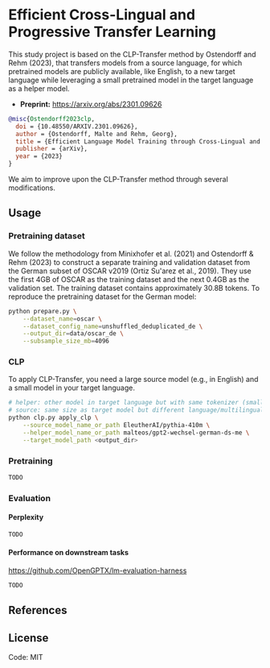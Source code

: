 # Efficient Cross-Lingual and Progressive Transfer Learning

This study project is based on the CLP-Transfer method by Ostendorff and Rehm (2023), that transfers models from a source language, for which pretrained models are publicly available, like English, to a new target language while leveraging a small pretrained model in the target language as a helper model. 

- **Preprint:** https://arxiv.org/abs/2301.09626

```bibtex
@misc{Ostendorff2023clp,
  doi = {10.48550/ARXIV.2301.09626},
  author = {Ostendorff, Malte and Rehm, Georg},
  title = {Efficient Language Model Training through Cross-Lingual and Progressive Transfer Learning},
  publisher = {arXiv},
  year = {2023}
}
```

We aim to improve upon the CLP-Transfer method through several modifications. 


## Usage

### Pretraining dataset

We follow the methodology from Minixhofer et al. (2021) and Ostendorff & Rehm (2023) to construct a separate training and validation dataset from the German subset of OSCAR v2019 (Ortiz Su'arez et al., 2019). They use the first 4GB of OSCAR as the training dataset and the next 0.4GB as the validation set. The training dataset contains approximately 30.8B tokens. To reproduce the pretraining dataset for the German model:

````bash
python prepare.py \
	--dataset_name=oscar \
	--dataset_config_name=unshuffled_deduplicated_de \
	--output_dir=data/oscar_de \
	--subsample_size_mb=4096
````

### CLP

To apply CLP-Transfer, you need a large source model (e.g., in English) and a small model in your target language.

```bash
# helper: other model in target language but with same tokenizer (smaller or other architecture)
# source: same size as target model but different language/multilingual
python clp.py apply_clp \
    --source_model_name_or_path EleutherAI/pythia-410m \
    --helper_model_name_or_path malteos/gpt2-wechsel-german-ds-me \
    --target_model_path <output_dir>
```

### Pretraining



```bash
TODO
```



### Evaluation

#### Perplexity



````bash
TODO
````



#### Performance on downstream tasks

https://github.com/OpenGPTX/lm-evaluation-harness

````bash
TODO
````



## References



## License

Code: MIT
